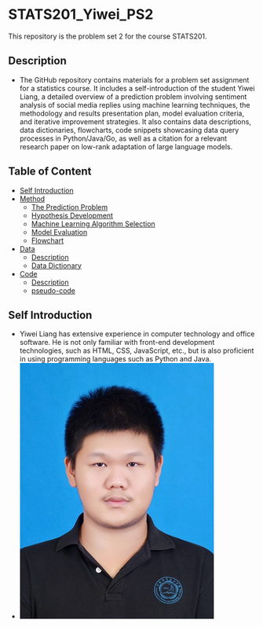 # STATS201_Yiwei_PS2
This repository is the problem set 2 for the course STATS201.
## Description
- The GitHub repository contains materials for a problem set assignment for a statistics course. It includes a self-introduction of the student Yiwei Liang, a detailed overview of a prediction problem involving sentiment analysis of social media replies using machine learning techniques, the methodology and results presentation plan, model evaluation criteria, and iterative improvement strategies. It also contains data descriptions, data dictionaries, flowcharts, code snippets showcasing data query processes in Python/Java/Go, as well as a citation for a relevant research paper on low-rank adaptation of large language models.
## Table of Content
- [Self Introduction](#https://github.com/Rising-Stars-by-Sunshine/STATS201_Yiwei_PS2#self-introduction)
- [Method](#https://github.com/Rising-Stars-by-Sunshine/STATS201_Yiwei_PS2/tree/main/method#method)
  - [The Prediction Problem](#https://github.com/Rising-Stars-by-Sunshine/STATS201_Yiwei_PS2/tree/main/method#11-the-prediction-problem)
  - [Hypothesis Development](#https://github.com/Rising-Stars-by-Sunshine/STATS201_Yiwei_PS2/tree/main/method#hypothesis-development)
  - [Machine Learning Algorithm Selection](#https://github.com/Rising-Stars-by-Sunshine/STATS201_Yiwei_PS2/tree/main/method#machine-learning-algorithm-selection)
  - [Model Evaluation](#https://github.com/Rising-Stars-by-Sunshine/STATS201_Yiwei_PS2/tree/main/method#model-evaluation)
  - [Flowchart](#https://github.com/Rising-Stars-by-Sunshine/STATS201_Yiwei_PS2/tree/main/method#flowchart)
- [Data](#https://github.com/Rising-Stars-by-Sunshine/STATS201_Yiwei_PS2/tree/main/data#data)
  - [Description](#https://github.com/Rising-Stars-by-Sunshine/STATS201_Yiwei_PS2/tree/main/data#description)
  - [Data Dictionary](#https://github.com/Rising-Stars-by-Sunshine/STATS201_Yiwei_PS2/tree/main/data#data-dictionary)
- [Code](#https://github.com/Rising-Stars-by-Sunshine/STATS201_Yiwei_PS2/tree/main/code#code)
  - [Description](#https://github.com/Rising-Stars-by-Sunshine/STATS201_Yiwei_PS2/tree/main/code#description)
  - [pseudo-code](#https://github.com/Rising-Stars-by-Sunshine/STATS201_Yiwei_PS2/tree/main/code#pseudo-code)
## Self Introduction
- Yiwei Liang has extensive experience in computer technology and office software. He is not only familiar with front-end development technologies, such as HTML, CSS, JavaScript, etc., but is also proficient in using programming languages such as Python and Java.
- ![](Yiwei_photo.jpg)